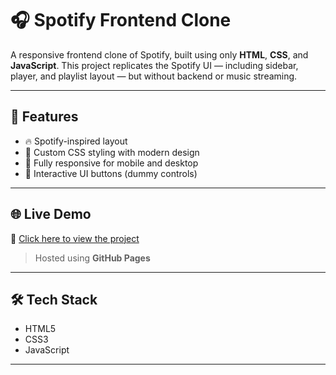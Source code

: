 # 🎧 Spotify Frontend Clone

A responsive frontend clone of Spotify, built using only **HTML**, **CSS**, and **JavaScript**. This project replicates the Spotify UI — including sidebar, player, and playlist layout — but without backend or music streaming.

---

## 🚀 Features

- 🔥 Spotify-inspired layout
- 🎨 Custom CSS styling with modern design
- 📱 Fully responsive for mobile and desktop
- 🎵 Interactive UI buttons (dummy controls)

---

## 🌐 Live Demo

🔗 [Click here to view the project](https://spotify-clone-black-omega.vercel.app/)

> Hosted using **GitHub Pages**

---

## 🛠 Tech Stack

- HTML5
- CSS3
- JavaScript

---


